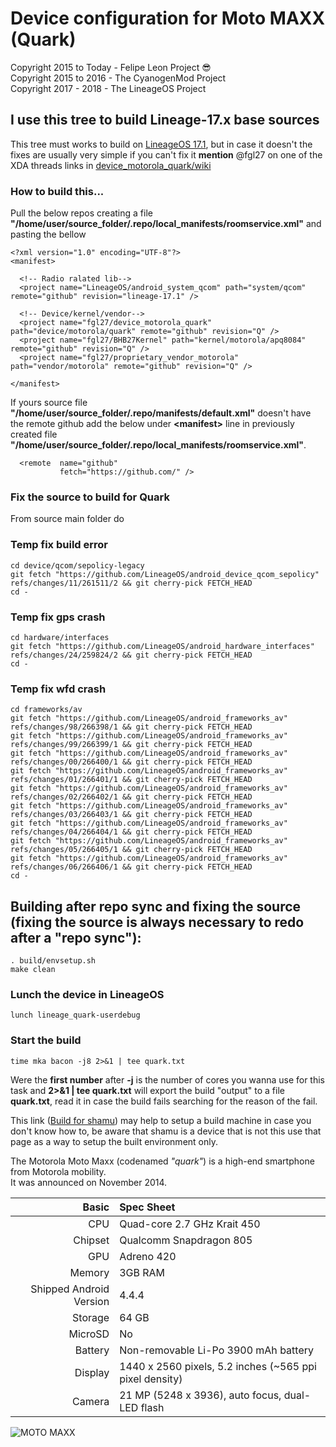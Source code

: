 # Device configuration for Moto MAXX (Quark)

Copyright 2015 to Today - Felipe Leon Project :sunglasses:<br/>
Copyright 2015 to 2016 - The CyanogenMod Project<br/>
Copyright 2017 - 2018 - The LineageOS Project

## I use this tree to build Lineage-17.x base sources

This tree must works to build on [LineageOS 17.1](https://github.com/LineageOS/android/tree/lineage-17.1), but in case it doesn't the fixes are usually very simple if you can't fix it **mention** @fgl27 on one of the XDA threads links in [device_motorola_quark/wiki](https://github.com/fgl27/device_motorola_quark/wiki)

### How to build this...

Pull the below repos creating a file **"/home/user/source_folder/.repo/local_manifests/roomservice.xml"** and pasting the bellow

	<?xml version="1.0" encoding="UTF-8"?>
	<manifest>

	  <!-- Radio ralated lib-->
	  <project name="LineageOS/android_system_qcom" path="system/qcom" remote="github" revision="lineage-17.1" />
	
	  <!-- Device/kernel/vendor-->
	  <project name="fgl27/device_motorola_quark" path="device/motorola/quark" remote="github" revision="Q" />
	  <project name="fgl27/BHB27Kernel" path="kernel/motorola/apq8084" remote="github" revision="Q" />
	  <project name="fgl27/proprietary_vendor_motorola" path="vendor/motorola" remote="github" revision="Q" />

	</manifest>

If yours source file **"/home/user/source_folder/.repo/manifests/default.xml"** doesn't have the remote github add the below under **<manifest\>** line in previously created file **"/home/user/source_folder/.repo/local_manifests/roomservice.xml"**.

	  <remote  name="github"
	           fetch="https://github.com/" />

### Fix the source to build for Quark

From source main folder do

### Temp fix build error

	cd device/qcom/sepolicy-legacy
	git fetch "https://github.com/LineageOS/android_device_qcom_sepolicy" refs/changes/11/261511/2 && git cherry-pick FETCH_HEAD
	cd -

### Temp fix gps crash

	cd hardware/interfaces
	git fetch "https://github.com/LineageOS/android_hardware_interfaces" refs/changes/24/259824/2 && git cherry-pick FETCH_HEAD
	cd -

### Temp fix wfd crash

	cd frameworks/av
	git fetch "https://github.com/LineageOS/android_frameworks_av" refs/changes/98/266398/1 && git cherry-pick FETCH_HEAD
	git fetch "https://github.com/LineageOS/android_frameworks_av" refs/changes/99/266399/1 && git cherry-pick FETCH_HEAD
	git fetch "https://github.com/LineageOS/android_frameworks_av" refs/changes/00/266400/1 && git cherry-pick FETCH_HEAD
	git fetch "https://github.com/LineageOS/android_frameworks_av" refs/changes/01/266401/1 && git cherry-pick FETCH_HEAD
	git fetch "https://github.com/LineageOS/android_frameworks_av" refs/changes/02/266402/1 && git cherry-pick FETCH_HEAD
	git fetch "https://github.com/LineageOS/android_frameworks_av" refs/changes/03/266403/1 && git cherry-pick FETCH_HEAD
	git fetch "https://github.com/LineageOS/android_frameworks_av" refs/changes/04/266404/1 && git cherry-pick FETCH_HEAD
	git fetch "https://github.com/LineageOS/android_frameworks_av" refs/changes/05/266405/1 && git cherry-pick FETCH_HEAD
	git fetch "https://github.com/LineageOS/android_frameworks_av" refs/changes/06/266406/1 && git cherry-pick FETCH_HEAD
	cd -

## Building after repo sync and fixing the source (fixing the source is always necessary to redo after a "repo sync"):

	. build/envsetup.sh 
	make clean

### Lunch the device in LineageOS

	lunch lineage_quark-userdebug

### Start the build

	time mka bacon -j8 2>&1 | tee quark.txt

Were the **first number** after **-j** is the number of cores you wanna use for this task and **2>&1 | tee quark.txt** will export the build "output" to a file **quark.txt**, read it in case the build fails searching for the reason of the fail.

This link ([Build for shamu](https://wiki.lineageos.org/devices/shamu/build)) may help to setup a build machine in case you don't know how to, be aware that shamu is a device that is not this use that page as a way to setup the built environment only.

The Motorola Moto Maxx (codenamed _"quark"_) is a high-end smartphone from Motorola mobility.<br/>
It was announced on November 2014.

Basic   | Spec Sheet
-------:|:-------------------------
CPU     | Quad-core 2.7 GHz Krait 450
Chipset | Qualcomm Snapdragon 805
GPU     | Adreno 420
Memory  | 3GB RAM
Shipped Android Version | 4.4.4
Storage | 64 GB
MicroSD | No
Battery | Non-removable Li-Po 3900 mAh battery
Display | 1440 x 2560 pixels, 5.2 inches (~565 ppi pixel density)
Camera  | 21 MP (5248 x 3936), auto focus, dual-LED flash


![MOTO MAXX](https://raw.githubusercontent.com/fgl27/scripts/f45458e4bc40dcc6d71ed933d49dad01a3b63f4b/etc/images/moto-maxx.jpg "MOTO MAXX")
